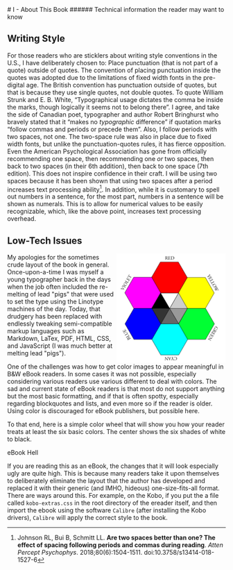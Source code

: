 <div style='page-break-after: never; break-after: none;'></div>
# I - About This Book
###### Technical information the reader may want to know

## Writing Style

For those readers who are sticklers about writing style conventions in the U.S., I have deliberately chosen to: Place punctuation (that is not part of a quote) outside of quotes.  The convention of placing punctuation inside the quotes was adopted due to the limitations of fixed width fonts in the pre-digital age.  The British convention has punctuation outside of quotes, but that is because they use single quotes, not double quotes.  To quote William Strunk and E. B. White, &ldquo;Typographical usage dictates the comma be inside the marks, though logically it seems not to belong there&rdquo;.  I agree, and take the side of Canadian poet, typographer and author Robert Bringhurst who bravely stated that it “makes no *typographic* difference” if quotation marks “follow commas and periods or precede them”. Also, I follow periods with two spaces, not one.  The two-space rule was also in place due to fixed width fonts, but unlike the punctuation-quotes rules, it has fierce opposition. Even the American Psychological Association has gone from officially recommending one space, then recommending one *or* two spaces, then back to two spaces (in their 6th addition), then back to one space (7th edition). This does not inspire confidence in their craft. I will be using two spaces because it has been shown that using two spaces after a period increases text processing ability[^1].  In addition, while it is customary to spell out numbers in a sentence, for the most part, numbers in a sentence will be shown as numerals. This is to allow for numerical values to be easily recognizable, which, like the above point, increases text processing overhead.

## Low-Tech Issues

<img src="../Images/colorwheelchart.png" style="float:right;width:50%;"/>My apologies for the sometimes crude layout of the book in general. Once-upon-a-time I was myself a young typographer back in the days when the job often included the re-melting of lead "pigs" that were used to set the type using the Linotype machines of the day. Today, that drudgery has been replaced with endlessly tweaking semi-compatible markup languages such as Markdown, LaTex, PDF, HTML, CSS, and JavaScript (I was much better at melting lead "pigs").

One of the challenges was how to get color images to appear meaningful in B&W eBook readers.  In some cases it was not possible, especially considering various readers use various different to deal with colors.  The sad and current state of eBook readers is that most do not support anything but the most basic formatting, and if that is often spotty, especially regarding blockquotes and lists, and even more so if the reader is older.  Using color is discouraged for eBook publishers, but possible here.

To that end, here is a simple color wheel that will show you how your reader treats at least the six basic colors. The center shows the six shades of white to black.

eBook Hell

If you are reading this as an eBook, the changes that it will look especially ugly are quite high.  This is because many readers take it upon themselves to deliberately eliminate the layout that the author has developed and replaced it with their generic (and IMHO, hideous) one-size-fits-all format.  There are ways around this.  For example, on the Kobo, if you put the a file called ```kobo-extras.css``` in the root directory of the ereader itself, and then import the ebook using the software ```Calibre``` (after installing the Kobo drivers), ```Calibre``` will apply the correct style to the book.   

[^1]: Johnson RL, Bui B, Schmitt LL. **Are two spaces better than one? The effect of spacing following periods and commas during reading**. *Atten Percept Psychophys*. 2018;80(6):1504-1511. doi:10.3758/s13414-018-1527-6